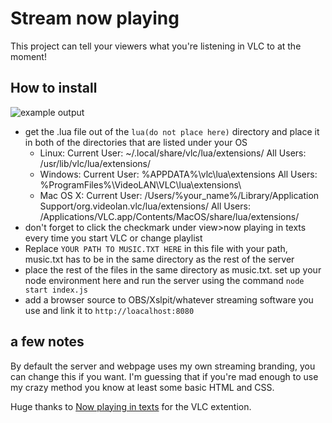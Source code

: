 # Stream now playing
This project can tell your viewers what you're listening in VLC to at the moment!
## How to install
![example output](https://cdn.discordapp.com/attachments/561279910203883523/769139586873950248/2020-10-23_12-03-09.00_00_19_19.Still001.png)
 - get the .lua file out of the ``lua(do not place here)`` directory and place it in both of the directories that are listed under your OS
	 - Linux:   Current User: ~/.local/share/vlc/lua/extensions/
	        All Users: /usr/lib/vlc/lua/extensions/
	 - Windows:   Current User: %APPDATA%\vlc\lua\extensions
		        All Users: %ProgramFiles%\VideoLAN\VLC\lua\extensions\
	 - Mac OS X:   Current User: /Users/%your_name%/Library/Application Support/org.videolan.vlc/lua/extensions/
		        All Users: /Applications/VLC.app/Contents/MacOS/share/lua/extensions/
- don't forget to click the checkmark under view>now playing in texts every time you start VLC or change playlist
- Replace ``YOUR PATH TO MUSIC.TXT HERE`` in this file with your path, music.txt has to be in the same directory as the rest of the server
- place the rest of the files in the same directory as music.txt. set up your node environment here and run the server using the command ``node start index.js``
- add a browser source to OBS/Xslpit/whatever streaming software you use and link it to ``http://loacalhost:8080``
## a few notes

By default the server and webpage uses my own streaming branding, you can change this if you want. I'm guessing that if you're mad enough to use my crazy method you know at least some basic HTML and CSS.

Huge thanks to [Now playing in texts](https://addons.videolan.org/p/1172613/) for the VLC extention.

